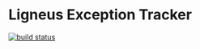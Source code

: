 Ligneus Exception Tracker
=========================

[![build status](http://gitlab.ligneus.local/ci/projects/3/status.png?ref=master)](http://gitlab.ligneus.local/ci/projects/3?ref=master)
